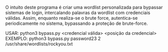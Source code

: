 O intuito deste programa é criar uma wordlist personalizada para bypassar sistemas de login, intercalando palavras da wordlist com credenciais válidas.
Assim, enquanto realiza-se o brute force, autentica-se periodicamente no sistema, bypassando a proteção de brute-force.

USAR: python3 bypass.py <credencial válida> <posição da credencial> <wordlist>
EXEMPLO: python3 bypass.py password23 2 /usr/share/wordlists/rockyou.txt